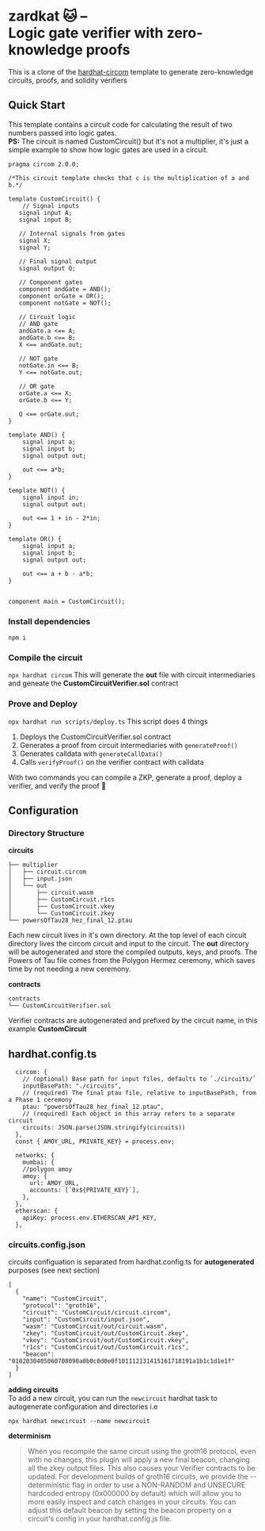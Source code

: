 # zardkat 🐱 – <br> Logic gate verifier with zero-knowledge proofs

This is a clone of the [hardhat-circom](https://github.com/projectsophon/hardhat-circom) template to generate zero-knowledge
circuits, proofs, and solidity verifiers

## Quick Start
This template contains a circuit code for calculating the result of two numbers passed
into logic gates. <br>
**PS:** The circuit is named CustomCircuit() but it's not a multiplier,
it's just a simple example to show how logic gates are used in a circuit. 

```circom
pragma circom 2.0.0;

/*This circuit template checks that c is the multiplication of a and b.*/  

template CustomCircuit() { 
    // Signal inputs
   signal input A;
   signal input B;

   // Internal signals from gates
   signal X;
   signal Y;

   // Final signal output
   signal output Q;

   // Component gates
   component andGate = AND();
   component orGate = OR();
   component notGate = NOT();

   // Circuit logic
   // AND gate
   andGate.a <== A;
   andGate.b <== B;
   X <== andGate.out;

   // NOT gate
   notGate.in <== B;
   Y <== notGate.out;

   // OR gate
   orGate.a <== X;
   orGate.b <== Y;

   Q <== orGate.out;
}

template AND() {
    signal input a;
    signal input b;
    signal output out;

    out <== a*b;
}

template NOT() {
    signal input in;
    signal output out;

    out <== 1 + in - 2*in;
}

template OR() {
    signal input a;
    signal input b;
    signal output out;

    out <== a + b - a*b;
}


component main = CustomCircuit();
```
### Install dependencies
`npm i`

### Compile the circuit
`npx hardhat circom` 
This will generate the **out** file with circuit intermediaries and geneate the **CustomCircuitVerifier.sol** contract

### Prove and Deploy
`npx hardhat run scripts/deploy.ts`
This script does 4 things  
1. Deploys the CustomCircuitVerifier.sol contract
2. Generates a proof from circuit intermediaries with `generateProof()`
3. Generates calldata with `generateCallData()`
4. Calls `verifyProof()` on the verifier contract with calldata

With two commands you can compile a ZKP, generate a proof, deploy a verifier, and verify the proof 🎉

## Configuration
### Directory Structure
**circuits**
```
├── multiplier
│   ├── circuit.circom
│   ├── input.json
│   └── out
│       ├── circuit.wasm
│       ├── CustomCircuit.r1cs
│       ├── CustomCircuit.vkey
│       └── CustomCircuit.zkey
└── powersOfTau28_hez_final_12.ptau
```
Each new circuit lives in it's own directory. At the top level of each circuit directory lives the circom circuit and input to the circuit.
The **out** directory will be autogenerated and store the compiled outputs, keys, and proofs. The Powers of Tau file comes from the Polygon Hermez ceremony, which saves time by not needing a new ceremony. 


**contracts**
```
contracts
└── CustomCircuitVerifier.sol
```
Verifier contracts are autogenerated and prefixed by the circuit name, in this example **CustomCircuit**

## hardhat.config.ts
```
  circom: {
    // (optional) Base path for input files, defaults to `./circuits/`
    inputBasePath: "./circuits",
    // (required) The final ptau file, relative to inputBasePath, from a Phase 1 ceremony
    ptau: "powersOfTau28_hez_final_12.ptau",
    // (required) Each object in this array refers to a separate circuit
    circuits: JSON.parse(JSON.stringify(circuits))
  },
  const { AMOY_URL, PRIVATE_KEY} = process.env;

  networks: {
    mumbai: {
    //polygon amoy
    amoy: {
      url: AMOY_URL,
      accounts: [`0x${PRIVATE_KEY}`],
    },
  },
  etherscan: {
    apiKey: process.env.ETHERSCAN_API_KEY,
  },
```
### circuits.config.json
circuits configuation is separated from hardhat.config.ts for **autogenerated** purposes (see next section)
```
[
  {
    "name": "CustomCircuit",
    "protocol": "groth16",
    "circuit": "CustomCircuit/circuit.circom",
    "input": "CustomCircuit/input.json",
    "wasm": "CustomCircuit/out/circuit.wasm",
    "zkey": "CustomCircuit/out/CustomCircuit.zkey",
    "vkey": "CustomCircuit/out/CustomCircuit.vkey",
    "r1cs": "CustomCircuit/out/CustomCircuit.r1cs",
    "beacon": "0102030405060708090a0b0c0d0e0f101112131415161718191a1b1c1d1e1f"
  }
]
```

**adding circuits**   
To add a new circuit, you can run the `newcircuit` hardhat task to autogenerate configuration and directories i.e  
```
npx hardhat newcircuit --name newcircuit
```

**determinism**
> When you recompile the same circuit using the groth16 protocol, even with no changes, this plugin will apply a new final beacon, changing all the zkey output files. This also causes your Verifier contracts to be updated.
> For development builds of groth16 circuits, we provide the --deterministic flag in order to use a NON-RANDOM and UNSECURE hardcoded entropy (0x000000 by default) which will allow you to more easily inspect and catch changes in your circuits. You can adjust this default beacon by setting the beacon property on a circuit's config in your hardhat.config.js file.